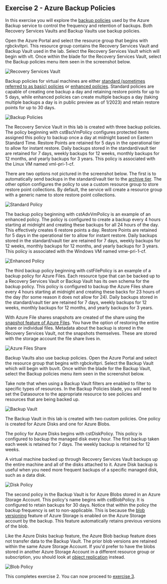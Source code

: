 ## Exercise 2 - Azure Backup Policies

In this exercise you will explore the [backup policies](https://learn.microsoft.com/en-us/azure/backup/azure-backup-glossary#backup-rule--backup-policy) used by the Azure Backup service to control the frequency and retention of backups. Both Recovery Services Vaults and Backup Vaults use backup policies.

Open the Azure Portal and select the resource group that begins with rgbckvltpri. This resource group contains the Recovery Services Vault and Backup Vault used in the lab. Select the Recovery Services Vault which will begin with vlt. Once within the blade for the Recovery Services Vault, select the Backup policies menu item seen in the screenshot below.

![Recovery Services Vault](../images/exercise2-image1.png)

Backup policies for virtual machines are either [standard (sometimes referred to as basic) policies](https://learn.microsoft.com/en-us/azure/backup/backup-azure-arm-vms-prepare) or [enhanced policies](https://learn.microsoft.com/en-us/azure/backup/backup-azure-vms-enhanced-policy). Standard policies are capable of creating one backup a day and retaining restore points for up to 5 days, while enhanced policies can create multiple backups a day (taking multiple backups a day is in public preview as of 1/2023) and retain restore points for up to 30 days. 

![Backup Policies](../images/exercise2-image2.png)

The Recovery Service Vault in this lab is created with three backup policies. The policy beginning with cstBscVmPolicy configures protected items assigned this policy to backup once a day at midnight based on Eastern Standard Time. Restore Points are retained for 5 days in the operational tier to allow for instant restore. Daily backups stored in the standard/vault tier are retained for 7 days, weekly backups for 12 weeks, monthly backups for 12 months, and yearly backups for 3 years. This policy is associated with the Linux VM named vml-pri-1-cf.

There are two options not pictured in the screenshot below. The first is to automatically send backups in the standard/vault tier to the [archive tier](https://learn.microsoft.com/en-us/azure/backup/archive-tier-support). The other option configures the policy to use a custom resource group to store restore point collections. By default, the service will create a resource group with a generic name to store restore point collections.

![Standard Policy](../images/exercise2-image3.png)

The backup policy beginning with cstAdvVmPolicy is an example of an enhanced policy. The policy is configured to create a backup every 4 hours starting at midnight and creating these backups for all 24 hours of the day. This effectively creates 6 restore points a day. Restore Points are retained for 5 days in the operational tier to allow for instant restore. Daily backups stored in the standard/vault tier are retained for 7 days, weekly backups for 12 weeks, monthly backups for 12 months, and yearly backups for 3 years. This policy is associated with the Windows VM named vmw-pri-1-cf.

![Enhanced Policy](../images/exercise2-image4.png)

The third backup policy beginning with cstFilePolicy is an example of a backup policy for Azure Files. Each resource type that can be backed up to a Recovery Services Vault or Backup Vault has its own schema for the backup policy. This policy is configured to backup the Azure Files share every 4 hours starting at midnight and creating these backs for 23 hours of the day (for some reason it does not allow for 24). Daily backups stored in the standard/vault tier are retained for 7 days, weekly backups for 12 weeks, monthly backups for 12 months, and yearly backups for 3 years.

With Azure File shares snapshots are created of the share using the [snapshot feature of Azure Files](https://learn.microsoft.com/en-us/azure/storage/files/storage-snapshots-files). You have the option of restoring the entire share or individual files. Metadata about the backup is stored in the Recovery Services Vault, not the snapshots themselves. These are stored with the storage account the file share lives in. 

![Azure Files Share](../images/exercise2-image5.png)

Backup Vaults also use backup policies. Open the Azure Portal and select the resource group that begins with rgbckvltpri. Select the Backup Vault which will begin with buvlt. Once within the blade for the Backup Vault, select the Backup policies menu item seen in the screenshot below.

Take note that when using a Backup Vault filters are enabled to filter to specific types of resources. In the Backup Policies blade, you will need to set the Datasource to the appropriate resource to see policies and resources that are being backed up.

![Backup Vault](../images/exercise2-image6.png)

The Backup Vault in this lab is created with two custom policies. One policy is created for Azure Disks and one for Azure Blobs. 

The policy for Azure Disks begins with cstDiskPolicy. This policy is configured to backup the managed disk every hour. The first backup taken each week is retained for 7 days. The weekly backup is retained for 12 weeks. 

A virtual machine backed up through Recovery Services Vault backups up the entire machine and all of the disks attached to it. Azure Disk backup is useful when you need more frequent backups of a specific managed disk, such as a data disk. 

![Disk Policy](../images/exercise2-image7.png)

The second policy in the Backup Vault is for Azure Blobs stored in an Azure Storage Account. This policy's name begins with cstBlobPolicy. It is configured to retain backups for 30 days. Notice that within the policy the backup frequency is set to non-applicable. This is because the [blob versioning](https://learn.microsoft.com/en-us/azure/storage/blobs/versioning-overview) feature of Azure Storage is enabled on the Azure Storage account by the backup. This feature automatically retains previous versions of the blob.

Like the Azure Disks backup feature, the Azure Blob backup feature does not transfer data to the Backup Vault. The prior blob versions are retained within the same Azure Storage Account. If you'd prefer to have the blobs stored in another Azure Storage Account in a different resource group or subscription, you should look at [object replication](https://learn.microsoft.com/en-us/azure/storage/blobs/object-replication-overview) instead.

![Blob Policy](../images/exercise2-image8.png)

This completes exercise 2. You can now proceed to [exercise 3](/exercises/exercise3.md).